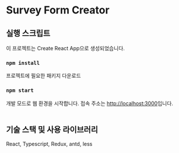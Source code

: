 # Survey Form Creator

## 실행 스크립트

이 프로젝트는 Create React App으로 생성되었습니다.
<br>

### `npm install`

프로젝트에 필요한 패키지 다운로드

### `npm start`

개발 모드로 웹 환경을 시작합니다. 접속 주소는 [http://localhost:3000](http://localhost:3000)입니다.
<br>
<br>

## 기술 스택 및 사용 라이브러리

React, Typescript, Redux, antd, less
<br>
